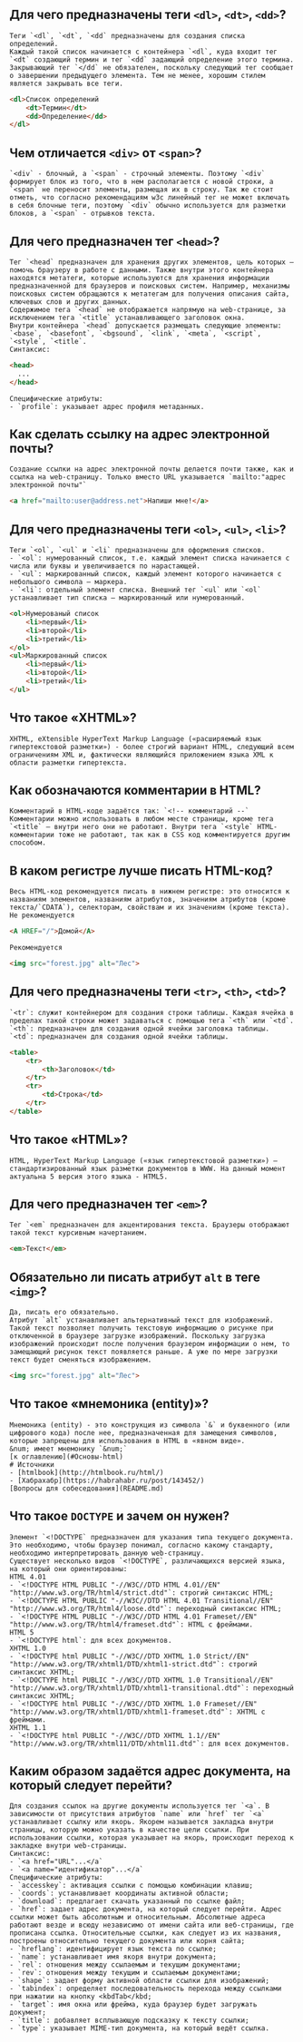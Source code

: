 ## 	Для чего предназначены теги `<dl>`, `<dt>`, `<dd>`?
	Теги `<dl`, `<dt`, `<dd` предназначены для создания списка определений. 
	Каждый такой список начинается с контейнера `<dl`, куда входит тег `<dt` создающий термин и тег `<dd` задающий определение этого термина. Закрывающий тег `</dd` не обязателен, поскольку следующий тег сообщает о завершении предыдущего элемента. Тем не менее, хорошим стилем является закрывать все теги.
```html
<dl>Список определений
    <dt>Термин</dt>
    <dd>Определение</dd>
</dl>
```
## 	Чем отличается `<div>` от `<span>`?
	`<div` - блочный, а `<span` - строчный элементы. Поэтому `<div` формирует блок из того, что в нем располагается с новой строки, а `<span` не переносит элементы, размещая их в строку. Так же стоит отметь, что согласно рекомендациям w3c линейный тег не может включать в себя блочные теги, поэтому `<div` обычно используется для разметки блоков, а `<span` - отрывков текста.
## 	Для чего предназначен тег `<head>`?
	Тег `<head` предназначен для хранения других элементов, цель которых — помочь браузеру в работе с данными. Также внутри этого контейнера находятся метатеги, которые используются для хранения информации предназначенной для браузеров и поисковых систем. Например, механизмы поисковых систем обращаются к метатегам для получения описания сайта, ключевых слов и других данных.
	Содержимое тега `<head` не отображается напрямую на web-странице, за исключением тега `<title` устанавливающего заголовок окна.
	Внутри контейнера `<head` допускается размещать следующие элементы: `<base`, `<basefont`, `<bgsound`, `<link`, `<meta`, `<script`, `<style`, `<title`.
	Синтаксис:
```html
<head>
  ... 
</head>
```
	Специфические атрибуты:
	- `profile`: указывает адрес профиля метаданных.
## 	Как сделать ссылку на адрес электронной почты?
	Создание ссылки на адрес электронной почты делается почти также, как и ссылка на web-страницу. Только вместо URL указывается `mailto:"адрес электронной почты"`
```html
<a href="mailto:user@address.net">Напиши мне!</a>
```
## 	Для чего предназначены теги `<ol>`, `<ul>`, `<li>`?
	Теги `<ol`, `<ul` и `<li` предназначены для оформления списков.
	- `<ol`: нумерованный список, т.е. каждый элемент списка начинается с числа или буквы и увеличивается по нарастающей.
	- `<ul`: маркированный список, каждый элемент которого начинается с небольшого символа — маркера.
	- `<li`: отдельный элемент списка. Внешний тег `<ul` или `<ol` устанавливает тип списка — маркированный или нумерованный.
```html
<ol>Нумерованый список
    <li>первый</li>
    <li>второй</li>
    <li>третий</li>
</ol>
<ul>Маркированный список
    <li>первый</li>
    <li>второй</li>
    <li>третий</li>
</ul>
```
## 	Что такое «XHTML»?
	XHTML, eXtensible HyperText Markup Language («расширяемый язык гипертекстовой разметки») - более строгий вариант HTML, следующий всем ограничениям XML и, фактически являющийся приложением языка XML к области разметки гипертекста.
## 	Как обозначаются комментарии в HTML?
	Комментарий в HTML-коде задаётся так: `<!-- комментарий --`
	Комментарии можно использовать в любом месте страницы, кроме тега `<title` — внутри него они не работают. Внутри тега `<style` HTML-комментарии тоже не работают, так как в CSS код комментируется другим способом.
## 	В каком регистре лучше писать HTML-код?
	Весь HTML-код рекомендуется писать в нижнем регистре: это относится к названиям элементов, названиям атрибутов, значениям атрибутов (кроме текста/`CDATA`), селекторам, свойствам и их значениям (кроме текста).
	Не рекомендуется
```html
<A HREF="/">Домой</A>
```
	Рекомендуется
```html
<img src="forest.jpg" alt="Лес">
```
## 	Для чего предназначены теги `<tr>`, `<th>`, `<td>`?
	`<tr`: служит контейнером для создания строки таблицы. Каждая ячейка в пределах такой строки может задаваться с помощью тега `<th` или `<td`.
	`<th`: предназначен для создания одной ячейки заголовка таблицы.
	`<td`: предназначен для создания одной ячейки таблицы.
```html
<table>
    <tr>
        <th>Заголовок</td>
    </tr>
    <tr>
        <td>Строка</td>
    </tr>
</table>
```
## 	Что такое «HTML»?
	HTML, HyperText Markup Language («язык гипертекстовой разметки») — стандартизированный язык разметки документов в WWW. На данный момент актуальна 5 версия этого языка - HTML5.
## 	Для чего предназначен тег `<em>`?
	Тег `<em` предназначен для акцентирования текста. Браузеры отображают такой текст курсивным начертанием.
```html
<em>Текст</em>
```
## 	Обязательно ли писать атрибут `alt` в теге `<img>`?
	Да, писать его обязательно. 
	Атрибут `alt` устанавливает альтернативный текст для изображений. Такой текст позволяет получить текстовую информацию о рисунке при отключенной в браузере загрузке изображений. Поскольку загрузка изображений происходит после получения браузером информации о нем, то замещающий рисунок текст появляется раньше. А уже по мере загрузки текст будет сменяться изображением.
```html
<img src="forest.jpg" alt="Лес">
```
## 	Что такое «мнемоника (entity)»?
	Мнемоника (entity) - это конструкция из символа `&` и буквенного (или цифрового кода) после нее, предназначенная для замещения символов, которые запрещены для использования в HTML в «явном виде».
	&num; имеет мнемонику `&num;`
	[к оглавлению](#Основы-html)
	# Источники
	- [htmlbook](http://htmlbook.ru/html/)
	- [Хабрахабр](https://habrahabr.ru/post/143452/)
	[Вопросы для собеседования](README.md)
## 	Что такое `DOCTYPE` и зачем он нужен?
	Элемент `<!DOCTYPE` предназначен для указания типа текущего документа. Это необходимо, чтобы браузер понимал, согласно какому стандарту, необходимо интерпретировать данную web-страницу.
	Существует несколько видов `<!DOCTYPE`, различающихся версией языка, на который они ориентированы:
	HTML 4.01
	- `<!DOCTYPE HTML PUBLIC "-//W3C//DTD HTML 4.01//EN"
	"http://www.w3.org/TR/html4/strict.dtd"`: строгий синтаксис HTML;
	- `<!DOCTYPE HTML PUBLIC "-//W3C//DTD HTML 4.01 Transitional//EN"
	"http://www.w3.org/TR/html4/loose.dtd"`: переходный синтаксис HTML;
	- `<!DOCTYPE HTML PUBLIC "-//W3C//DTD HTML 4.01 Frameset//EN"
	"http://www.w3.org/TR/html4/frameset.dtd"`: HTML с фреймами.
	HTML 5
	- `<!DOCTYPE html`: для всех документов.
	XHTML 1.0
	- `<!DOCTYPE html PUBLIC "-//W3C//DTD XHTML 1.0 Strict//EN"
	"http://www.w3.org/TR/xhtml1/DTD/xhtml1-strict.dtd"`: строгий синтаксис XHTML;
	- `<!DOCTYPE html PUBLIC "-//W3C//DTD XHTML 1.0 Transitional//EN"
	"http://www.w3.org/TR/xhtml1/DTD/xhtml1-transitional.dtd"`: переходный синтаксис XHTML;
	- `<!DOCTYPE html PUBLIC "-//W3C//DTD XHTML 1.0 Frameset//EN"
	"http://www.w3.org/TR/xhtml1/DTD/xhtml1-frameset.dtd"`: XHTML с фреймами.
	XHTML 1.1
	- `<!DOCTYPE html PUBLIC "-//W3C//DTD XHTML 1.1//EN"
	"http://www.w3.org/TR/xhtml11/DTD/xhtml11.dtd"`: для всех документов.
## 	Каким образом задаётся адрес документа, на который следует перейти?
	Для создания ссылок на другие документы используется тег `<a`. В зависимости от присутствия атрибутов `name` или `href` тег `<a` устанавливает ссылку или якорь. Якорем называется закладка внутри страницы, которую можно указать в качестве цели ссылки. При использовании ссылки, которая указывает на якорь, происходит переход к закладке внутри web-страницы.
	Синтаксис:
	- `<a href="URL"...</a`
	- `<a name="идентификатор"...</a`
	Специфические атрибуты:
	- `accesskey`: активация ссылки с помощью комбинации клавиш;
	- `coords`: устанавливает координаты активной области;
	- `download`: предлагает скачать указанный по ссылке файл;
	- `href`: задает адрес документа, на который следует перейти. Адрес ссылки может быть абсолютным и относительным. Абсолютные адреса работают везде и всюду независимо от имени сайта или веб-страницы, где прописана ссылка. Относительные ссылки, как следует из их названия, построены относительно текущего документа или корня сайта;
	- `hreflang`: идентифицирует язык текста по ссылке;
	- `name`: устанавливает имя якоря внутри документа;
	- `rel`: отношения между ссылаемым и текущим документами;
	- `rev`: отношения между текущим и ссылаемым документами;
	- `shape`: задает форму активной области ссылки для изображений;
	- `tabindex`: определяет последовательность перехода между ссылками при нажатии на кнопку <kbdTab</kbd;
	- `target`: имя окна или фрейма, куда браузер будет загружать документ;
	- `title`: добавляет всплывающую подсказку к тексту ссылки;
	- `type`: указывает MIME-тип документа, на который ведёт ссылка.
